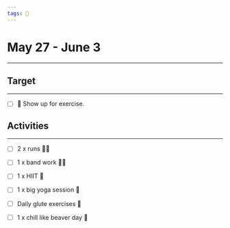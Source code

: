 ```yaml
---
tags: 📆
---
```


# May 27 - June 3
---


## Target
---

- [ ] 🥇 Show up for exercise.


## Activities
---

- [ ] 2 x runs 🏃‍♀
- [ ] 1 x band work 🏋‍♀
- [ ] 1 x HIIT 🥇
- [ ] 1 x big yoga session 🍱
- [ ] Daily glute exercises 🍑
- [ ] 1 x chill like beaver day 🦫

